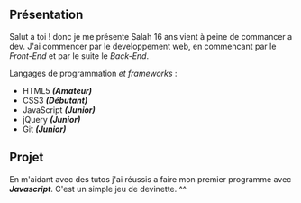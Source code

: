## Présentation

Salut a toi ! donc je me présente Salah 16 ans vient à peine de commancer a dev. J'ai commencer par le developpement web, en commencant par le *Front-End* et par le suite le *Back-End*.

Langages de programmation *et frameworks* :

  * HTML5           ***(Amateur)***
  * CSS3            ***(Débutant)***
  * JavaScript      ***(Junior)***
  * jQuery          ***(Junior)***
  * Git             ***(Junior)***
  
## Projet

En m'aidant avec des tutos j'ai réussis a faire mon premier programme avec ***Javascript***.
C'est un simple jeu de devinette. ^^
